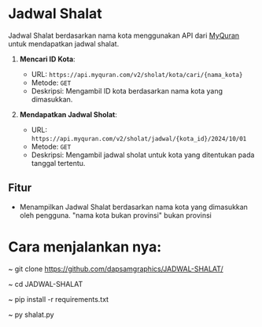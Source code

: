 # Jadwal Shalat
Jadwal Shalat berdasarkan nama kota menggunakan API dari [MyQuran](https://myquran.com/) untuk mendapatkan jadwal shalat. 

1. **Mencari ID Kota**:
   - URL: `https://api.myquran.com/v2/sholat/kota/cari/{nama_kota}`
   - Metode: `GET`
   - Deskripsi: Mengambil ID kota berdasarkan nama kota yang dimasukkan.

2. **Mendapatkan Jadwal Sholat**:
   - URL: `https://api.myquran.com/v2/sholat/jadwal/{kota_id}/2024/10/01`
   - Metode: `GET`
   - Deskripsi: Mengambil jadwal sholat untuk kota yang ditentukan pada tanggal tertentu.

## Fitur
- Menampilkan Jadwal Shalat berdasarkan nama kota yang dimasukkan oleh pengguna. "nama kota bukan provinsi" bukan provinsi

# Cara menjalankan nya:
~ git clone https://github.com/dapsamgraphics/JADWAL-SHALAT/

~ cd JADWAL-SHALAT

~ pip install -r requirements.txt

~ py shalat.py

